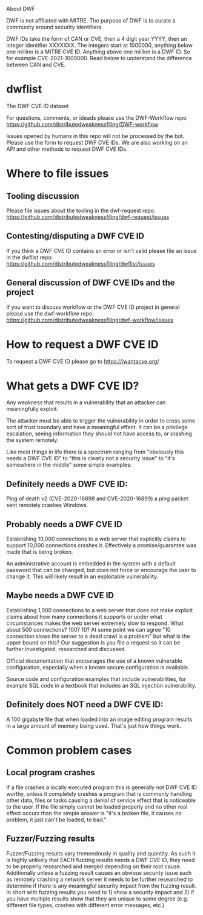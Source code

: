 About DWF

DWF is not affiliated with MITRE. The purpose of DWF is to curate a community around security identifiers.

DWF IDs take the form of CAN or CVE, then a 4 digit year YYYY, then an integer identifier XXXXXXX. The integers start at 1000000, anything below one millino is a MITRE CVE ID. Anything above one million is a DWF ID. So for example CVE-2021-1000000. Read below to understand the difference between CAN and CVE.

# dwflist

The DWF CVE ID dataset

For questions, comments, or ideads please use the DWF-Workflow repo
https://github.com/distributedweaknessfiling/DWF-workflow

Issues opened by humans in this repo will not be processed by the bot. Please use the form to request DWF CVE IDs. We are also working on an API and other methods to request DWF CVE IDs.

# Where to file issues

## Tooling discussion
Please file issues about the tooling in the dwf-request repo: https://github.com/distributedweaknessfiling/dwf-request/issues

## Contesting/disputing a DWF CVE ID

If you think a DWF CVE ID contains an error or isn't valid please file an issue in the dwflist repo: https://github.com/distributedweaknessfiling/dwflist/issues

## General discussion of DWF CVE IDs and the project

If you want to discuss workflow or the DWF CVE ID project in general please use the dwf-workflow repo: https://github.com/distributedweaknessfiling/dwf-workflow/issues

# How to request a DWF CVE ID

To request a DWF CVE ID please go to https://iwantacve.org/

# What gets a DWF CVE ID?

Any weakness that results in a vulnerability that an attacker can meaningfully exploit.

The attacker must be able to trigger the vulnerability in order to cross some sort of trust boundary and have a meaningful effect. It can be a privilege escalation, seeing information they should not have access to, or crashing the system remotely.

Like most things in life there is a spectrum ranging from "obviously this needs a DWF CVE ID" to "this is clearly not a security issue" to "it's somewhere in the middle" some simple examples:

## Definitely needs a DWF CVE ID:

Ping of death v2 (CVE-2020-16898 and CVE-2020-16899) a ping packet sent remotely crashes Windows.

## Probably needs a DWF CVE ID 

Establishing 10,000 connections to a web server that explicitly claims to support 10,000 connections crashes it. Effectively a promise/guarantee was made that is being broken.

An administrative account is embedded in the system with a default password that can be changed, but does not force or encourage the user to change it. This will likely result in an exploitable vulnerability.

## Maybe needs a DWF CVE ID 

Establishing 1,000 connections to a web server that does not make explicit claims about how many connections it supports or under what circumstances makes the web server extremely slow to respond. What about 500 connections? 100? 10? At some point we can agree "10 connection slows the server to a dead crawl is a problem" but what is the upper bound on this? Our suggestion is you file a request so it can be further investigated, researched and discussed.

Official documentation that encourages the use of a known vulnerable configuration, especially when a known secure configuration is available.

Source code and configuration examples that include vulnerabilities, for example SQL code in a textbook that includes an SQL injection vulnerability.

## Definitely does NOT need a DWF CVE ID:

A 100 gigabyte file that when loaded into an image editing program results in a large amount of memory being used. That's just how things work.

# Common problem cases

## Local program crashes

If a file crashes a locally executed program this is generally not DWF CVE ID worthy, unless it completely crashes a program that is commonly handling other data, files or tasks causing a denial of service effect that is noticeable to the user. If the file simply cannot be loaded properly and no other real effect occurs than the simple answer is "it's a broken file, it causes no problem, it just can't be loaded, to bad."

## Fuzzer/Fuzzing results

Fuzzer/Fuzzing results vary tremendously in quality and quantity. As such it is highly unlikely that EACH fuzzing results needs a DWF CVE ID, they need to be properly researched and merged depending on their root cause. Additionally unless a fuzzing result causes an obvious security issue such as remotely crashing a network server it needs to be further researched to determine if there is any meaningful security impact from the fuzzing result. In short with fuzzing results you need to 1) show a security impact and 2) if you have multiple results show that they are unique to some degree (e.g. different file types, crashes with different error messages, etc.)
